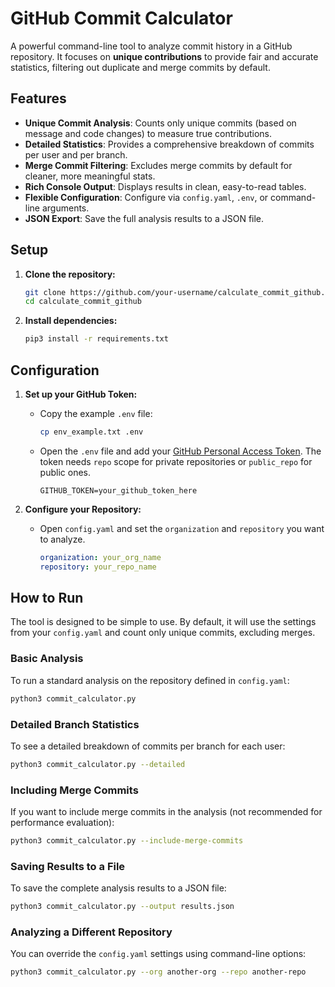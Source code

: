 # GitHub Commit Calculator

A powerful command-line tool to analyze commit history in a GitHub repository. It focuses on **unique contributions** to provide fair and accurate statistics, filtering out duplicate and merge commits by default.

## Features

-   **Unique Commit Analysis**: Counts only unique commits (based on message and code changes) to measure true contributions.
-   **Detailed Statistics**: Provides a comprehensive breakdown of commits per user and per branch.
-   **Merge Commit Filtering**: Excludes merge commits by default for cleaner, more meaningful stats.
-   **Rich Console Output**: Displays results in clean, easy-to-read tables.
-   **Flexible Configuration**: Configure via `config.yaml`, `.env`, or command-line arguments.
-   **JSON Export**: Save the full analysis results to a JSON file.

## Setup

1.  **Clone the repository:**
    ```bash
    git clone https://github.com/your-username/calculate_commit_github.git
    cd calculate_commit_github
    ```

2.  **Install dependencies:**
    ```bash
    pip3 install -r requirements.txt
    ```

## Configuration

1.  **Set up your GitHub Token:**
    -   Copy the example `.env` file:
        ```bash
        cp env_example.txt .env
        ```
    -   Open the `.env` file and add your [GitHub Personal Access Token](https://github.com/settings/tokens). The token needs `repo` scope for private repositories or `public_repo` for public ones.
        ```
        GITHUB_TOKEN=your_github_token_here
        ```

2.  **Configure your Repository:**
    -   Open `config.yaml` and set the `organization` and `repository` you want to analyze.
        ```yaml
        organization: your_org_name
        repository: your_repo_name
        ```

## How to Run

The tool is designed to be simple to use. By default, it will use the settings from your `config.yaml` and count only unique commits, excluding merges.

### **Basic Analysis**

To run a standard analysis on the repository defined in `config.yaml`:

```bash
python3 commit_calculator.py
```

### **Detailed Branch Statistics**

To see a detailed breakdown of commits per branch for each user:

```bash
python3 commit_calculator.py --detailed
```

### **Including Merge Commits**

If you want to include merge commits in the analysis (not recommended for performance evaluation):

```bash
python3 commit_calculator.py --include-merge-commits
```

### **Saving Results to a File**

To save the complete analysis results to a JSON file:

```bash
python3 commit_calculator.py --output results.json
```

### **Analyzing a Different Repository**

You can override the `config.yaml` settings using command-line options:

```bash
python3 commit_calculator.py --org another-org --repo another-repo
```